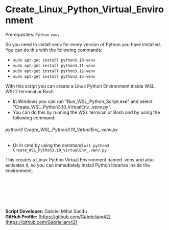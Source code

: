 # Create_Linux_Python_Virtual_Environment

Prerequisites:
`Python`
`venv`

So you need to install venv for every version of Python you have installed. You can do this with the following commands:

- `sudo apt-get install python3.10-venv`
- `sudo apt-get install python3.11-venv`
- `sudo apt-get install python3.12-venv`
- `sudo apt-get install python3.13-venv`

With this script you can create a Linux Python Environment inside WSL, WSL2 terminal or Bash.

* In Windows you can run "Run_WSL_Python_Script.exe" and select "Create_WSL_Python3.10_VirtualEnv_.venv.py".
* You can do this by running the WSL terminal or Bash and by using the following command:
###### python3 Create_WSL_Python3.10_VirtualEnv_.venv.py
* Or in cmd by using the command `wsl python3 Create_WSL_Python3.10_VirtualEnv_.venv.py`

This creates a Linux Python Virtual Environment named .venv and also activates it, so you can immediately install Python libraries inside the environment.






<br><br>





<br><br>




**Script Developer:** Gabriel Mihai Sandu  
**GitHub Profile:** [https://github.com/Gabrieliam42](https://github.com/Gabrieliam42)
